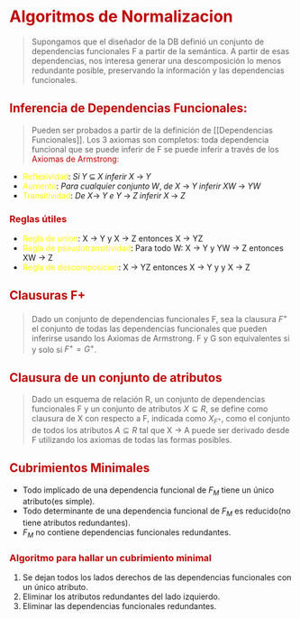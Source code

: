 # <span style="color:#c00000">Algoritmos de Normalizacion</span> 
> Supongamos que el diseñador de la DB definió un conjunto de dependencias funcionales F a partir de la semántica. A partir de esas dependencias, nos interesa generar una descomposición lo menos redundante posible, preservando la información y las dependencias funcionales.

## <span style="color:#c00000">Inferencia de Dependencias Funcionales: </span>
> Pueden ser probados a partir de la definición de [[Dependencias Funcionales]].
> Los 3 axiomas son completos: toda dependencia funcional que se puede inferir de F se puede inferir a través de los <span style="color:#c00000">Axiomas de Armstrong</span>:
- <span style="color:#ffff00">Reflexividad</span>: $Si \; Y \; \subseteq \; X \; inferir \; X \; \rightarrow \; Y$
- <span style="color:#ffff00">Aumento</span>: $Para \; cualquier \; conjunto \; W, \; de \; X \; \rightarrow \; Y \; inferir \; XW \; \rightarrow \; YW$ 
- <span style="color:#ffff00">Transitividad</span>: $De \; X \rightarrow \; Y \; e \; Y \; \rightarrow \; Z \; inferir \; X \; \rightarrow \; Z$ 

### <span style="color:#c00000">Reglas útiles</span> 
- <span style="color:#ffff00">Regla de union</span>: X -> Y y X -> Z entonces X -> YZ
- <span style="color:#ffff00">Regla de pseudotransitividad</span>:  Para todo W: X -> Y y YW -> Z entonces XW -> Z
- <span style="color:#ffff00">Regla de descomposicion</span>: X -> YZ entonces X -> Y y y X -> Z

## <span style="color:#c00000">Clausuras F+</span>
> Dado un conjunto de dependencias funcionales F, sea la clausura $F^+$ el conjunto de todas las dependencias funcionales que pueden inferirse usando los Axiomas de Armstrong.
> F y G son equivalentes si y solo si $F^+ = G^+$.

## <span style="color:#c00000">Clausura de un conjunto de atributos</span> 
> Dado un esquema de relación R, un conjunto de dependencias funcionales F y un conjunto de atributos $X \subseteq R$, se define como clausura de X con respecto a F, indicada como $X_{F^+}$, como el conjunto de todos los atributos $A \subseteq R$ tal que X -> A puede ser derivado desde F utilizando los axiomas de todas las formas posibles. 

## <span style="color:#c00000">Cubrimientos Minimales</span> 
- Todo implicado de una dependencia funcional de $F_M$ tiene un único atributo(es simple).
- Todo determinante de una dependencia funcional de $F_M$ es reducido(no tiene atributos redundantes).
- $F_M$ no contiene dependencias funcionales redundantes.

### <span style="color:#c00000">Algoritmo para hallar un cubrimiento minimal</span> 
1. Se dejan todos los lados derechos de las dependencias funcionales con un único atributo.
2. Eliminar los atributos redundantes del lado izquierdo.
3. Eliminar las dependencias funcionales redundantes.